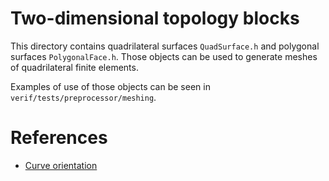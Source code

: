 # Two-dimensional topology blocks

This directory contains quadrilateral surfaces `QuadSurface.h` and polygonal surfaces `PolygonalFace.h`. Those objects can be used to generate meshes of quadrilateral finite elements.

Examples of use of those objects can be seen in `verif/tests/preprocessor/meshing`.

# References

- [Curve orientation](https://en.wikipedia.org/wiki/Curve_orientation)
